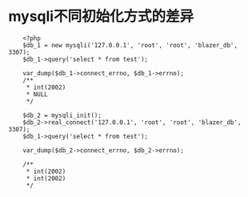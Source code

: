 mysqli不同初始化方式的差异
=====
		<?php
		$db_1 = new mysqli('127.0.0.1', 'root', 'root', 'blazer_db', 3307);
		$db_1->query('select * from test');

		var_dump($db_1->connect_errno, $db_1->errno);
		/**
		 * int(2002)
		 * NULL
		 */

		$db_2 = mysqli_init();
		$db_2->real_connect('127.0.0.1', 'root', 'root', 'blazer_db', 3307);
		$db_1->query('select * from test');

		var_dump($db_2->connect_errno, $db_2->errno);

		/**
		 * int(2002)
		 * int(2002)
		 */
